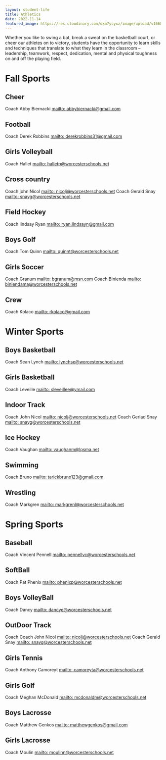 ```yaml
---
layout: student-life
title: Athletics 
date: 2022-11-14
featured_image: https://res.cloudinary.com/dxm7ycyxz/image/upload/v1668016931/2022/04/riley-mccullough-iezcEpGuYdE-unsplash-1-768x512_pxswv8.jpg
---
```

<style> 
    display: flex;
    justify-content:center;

</style>


Whether you like to swing a bat, break a sweat on the basketball court, or cheer our athletes on to victory, students have the opportunity to learn skills and techniques that translate to what they learn in the classroom – leadership, teamwork, respect, dedication, mental and physical toughness on and off the playing field.

# Fall Sports

<div class ="col-2" markdown="1">

## Cheer 
Coach Abby Biernacki [mailto: abbybiernacki@gmail.com](abbybiernacki@gmail.com)


## Football
Coach Derek Robbins  [mailto: derekrobbins31@gmail.com](derekrobbins31@gmail.com)


## Girls Volleyball
Coach Hallet  [mailto: halletp@worcesterschools.net](halletp@worcesterschools.net)






## Cross country
Coach john Nicol [mailto:  nicolj@worcesterschools.net](nicolj@worcesterschools.net)   Coach Gerald Snay [mailto: snayg@worcesterschools.net](snayg@worcesterschools.net)


## Field Hockey
Coach lindsay Ryan     [mailto: ryan.lindsayn@gmail.com](ryan.lindsayn@gmail.com)


## Boys Golf
Coach Tom Quinn [mailto: quinnt@worcesterschools.net](quinnt@worcesterschools.net)


## Girls Soccer
Coach Granum   [mailto: bgranum@msn.com](bgranum@msn.com)   Coach Binienda [mailto: biniendama@worcesterschools.net](biniendama@worcesterschools.net)






## Crew
Coach Kolaco   [mailto: rkolaco@gmail.com](rkolaco@gmail.com)


# Winter Sports

## Boys Basketball
Coach Sean Lynch   [mailto: lynchse@worcesterschools.net](lynchse@worcesterschools.net)



## Girls Basketball
Coach Leveille  [mailto: sleveillee@ymail.com](sleveillee@ymail.com)




## Indoor Track
Coach John Nicol  [mailto: nicolj@worcesterschools.net](nicolj@worcesterschools.net)  Coach Gerlad Snay [mailto: snayg@worcesterschools.net](snayg@worcesterschools.net)





## Ice Hockey
Coach Vaughan   [mailto: vaughanm@lpsma.net](vaughanm@lpsma.net)




## Swimming
Coach Bruno  [mailto: tarickbruno123@gmail.com](tarickbruno123@gmail.com)




## Wrestling
Coach Markgren   [mailto: markgrenl@worcesterschools.net](markgrenl@worcesterschools.net)



# Spring Sports



## Baseball
Coach Vincent Pennell   [mailto: pennellvc@worcesterschools.net](pennellvc@worcesterschools.net)


## SoftBall
Coach  Pat Phenix     [mailto: phenixp@worcesterschools.net](phenixp@worcesterschools.net)



## Boys VolleyBall
Coach Dancy   [mailto: dancye@worcesterschools.net](dancye@worcesterschools.net)




## OutDoor Track
Coach Coach John Nicol    [mailto: nicolj@worcesterschools.net](nicolj@worcesterschools.net)  Coach Gerald Snay [mailto: snayg@worcesterschools.net](snayg@worcesterschools.net)




## Girls Tennis
Coach Anthony Camoreyt  [mailto: camoreyta@worcesterschools.net](camoreyta@worcesterschools.net)


## Girls Golf
Coach Meghan McDonald   [mailto: mcdonaldm@worcesterschools.net](mcdonaldm@worcesterschools.net)



## Boys Lacrosse
Coach Matthew Genkos  [mailto: matthewgenkos@gmail.com](matthewgenkos@gmail.com)




## Girls Lacrosse
Coach Moulin   [mailto: moulinn@worcesterschools.net](moulinn@worcesterschools.net)
